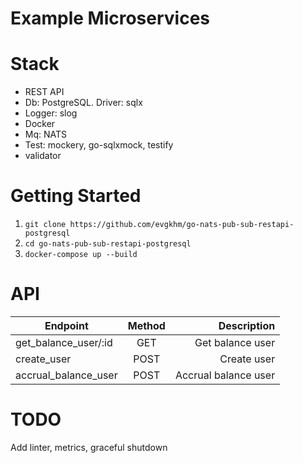 # Example Microservices

# Stack
+ REST API
+ Db: PostgreSQL. Driver: sqlx
+ Logger: slog
+ Docker
+ Mq: NATS
+ Test: mockery, go-sqlxmock, testify
+ validator

# Getting Started
1. `git clone https://github.com/evgkhm/go-nats-pub-sub-restapi-postgresql`
2. `cd go-nats-pub-sub-restapi-postgresql`
3. `docker-compose up --build`

# API
| Endpoint              | Method |          Description |
|-----------------------|:------:|---------------------:|
| get_balance_user/:id  |  GET   |     Get balance user |
| create_user           |  POST  |          Create user |
| accrual_balance_user  |  POST  | Accrual balance user |

# TODO
Add linter, metrics, graceful shutdown